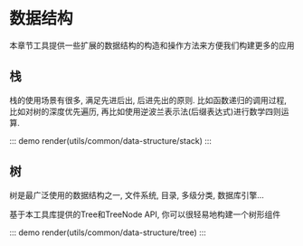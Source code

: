 # 数据结构

本章节工具提供一些扩展的数据结构的构造和操作方法来方便我们构建更多的应用

## 栈

栈的使用场景有很多, 满足先进后出, 后进先出的原则. 比如函数递归的调用过程, 比如对树的深度优先遍历, 再比如使用逆波兰表示法(后缀表达式)进行数学四则运算.

::: demo
render(utils/common/data-structure/stack)
:::

## 树

树是最广泛使用的数据结构之一, 文件系统, 目录, 多级分类, 数据库引擎...

基于本工具库提供的Tree和TreeNode API, 你可以很轻易地构建一个树形组件

::: demo
render(utils/common/data-structure/tree)
:::